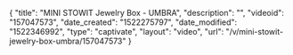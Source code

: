 {
    "title": "MINI STOWIT Jewelry Box - UMBRA",
    "description": "",
    "videoid": "157047573",
    "date_created": "1522275797",
    "date_modified": "1522346992",
    "type": "captivate",
    "layout": "video",
    "url": "\/v\/mini-stowit-jewelry-box-umbra\/157047573"
}